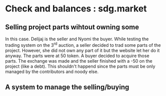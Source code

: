 # Check and balances : sdg.market

## Selling project parts wihtout owning some
In this case. Delijaj is the seller and Nyomi the buyer.
While testing the trading system on the 3<sup>rd</sup> auction, a seller decided to trad some parts of the project. 
However, she did not own any part of it but the website let her do it anyway. The parts were at 50 token. A buyer 
decided to acquire those parts. The exchange was made and the seller finished with a -50 on the project (like a debt).
This shouldn't happend since the parts must be only managed by the contributors and noody else.

## A system to manage the selling/buying
